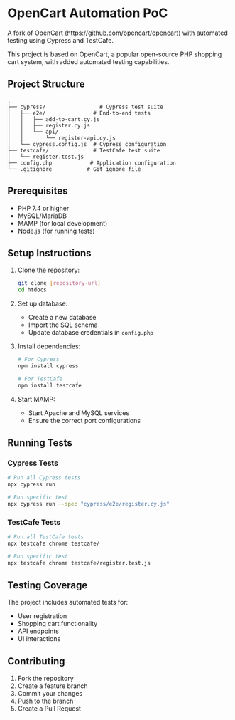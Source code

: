 # OpenCart Automation PoC

A fork of OpenCart (https://github.com/opencart/opencart) with automated testing using Cypress and TestCafe.

This project is based on OpenCart, a popular open-source PHP shopping cart system, with added automated testing capabilities.

## Project Structure

```
.
├── cypress/                 # Cypress test suite
│   ├── e2e/               # End-to-end tests
│   │   ├── add-to-cart.cy.js
│   │   ├── register.cy.js
│   │   └── api/
│   │       └── register-api.cy.js
│   └── cypress.config.js  # Cypress configuration
├── testcafe/              # TestCafe test suite
│   └── register.test.js
├── config.php            # Application configuration
└── .gitignore           # Git ignore file
```

## Prerequisites

- PHP 7.4 or higher
- MySQL/MariaDB
- MAMP (for local development)
- Node.js (for running tests)

## Setup Instructions

1. Clone the repository:
   ```bash
   git clone [repository-url]
   cd htdocs
   ```

2. Set up database:
   - Create a new database
   - Import the SQL schema
   - Update database credentials in `config.php`

3. Install dependencies:
   ```bash
   # For Cypress
   npm install cypress
   
   # For TestCafe
   npm install testcafe
   ```

4. Start MAMP:
   - Start Apache and MySQL services
   - Ensure the correct port configurations

## Running Tests

### Cypress Tests
```bash
# Run all Cypress tests
npx cypress run

# Run specific test
npx cypress run --spec "cypress/e2e/register.cy.js"
```

### TestCafe Tests
```bash
# Run all TestCafe tests
npx testcafe chrome testcafe/

# Run specific test
npx testcafe chrome testcafe/register.test.js
```

## Testing Coverage

The project includes automated tests for:
- User registration
- Shopping cart functionality
- API endpoints
- UI interactions

## Contributing

1. Fork the repository
2. Create a feature branch
3. Commit your changes
4. Push to the branch
5. Create a Pull Request
